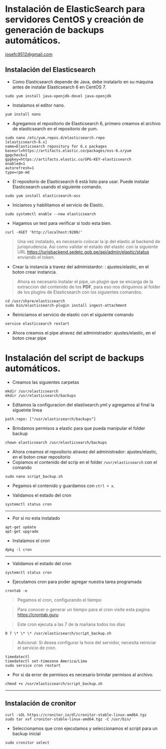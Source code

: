 # Instalación de ElasticSearch para servidores CentOS y creación de generación de backups automáticos.

 <josefc9512@gmail.com>

## Instalación del Elasticsearch

- Como Elasticsearch depende de Java, debe instalarlo en su máquina antes de instalar Elasticsearch 6 en CentOS 7.

```
sudo yum install java-openjdk-devel java-openjdk
```

- Instalamos el editor nano.
```
yum install nano
```

- Agregamos el repositorio de Elasticsearch 6, primero creamos el archivo de elasticsearch en el repositorio de yum.

```
sudo nano /etc/yum.repos.d/elasticsearch.repo
[elasticsearch-6.x]
name=Elasticsearch repository for 6.x packages
baseurl=https://artifacts.elastic.co/packages/oss-6.x/yum
gpgcheck=1
gpgkey=https://artifacts.elastic.co/GPG-KEY-elasticsearch
enabled=1
autorefresh=1
type=rpm-md
```

- El repositorio de Elasticsearch 6 está listo para usar. Puede instalar Elasticsearch usando el siguiente comando.

```
sudo yum install elasticsearch-oss
```

-  Iniciamos y habilitamos el servicio de Elastic.

```
sudo systemctl enable --now elasticsearch
```

- Hagamos un test para verificar si todo esta bien.

```
curl -XGET 'http://localhost:9200/'
```


> Una vez instalado, es necesario colocar la ip del elastic al backend de jurisprudencia.
> Asi como validar el estado del elastic con la siguiente URL https://jurisbackend.sedetc.gob.pe/api/admin/elastic/status enviando el token.

-  Crear la instancia a travez del administardor: : ajustes/elastic, en el boton crear instancia.

> Ahora es necesario instalar el pipe, un plugin que se encarga de la extraccion del contenido de los **PDF**, para eso nos diriguimos al folder de los plugins de Elasticsearch con los siguientes comandos.

```
cd /usr/share/elasticsearch
sudo bin/elasticsearch-plugin install ingest-attachment
```

- Reiniciamos el servicio de elastic con el siguiente comando

```
service elasticsearch restart
```

- Ahora creamos el pipe atravez del administrador: ajustes/elastic, en el boton crear pipe


# Instalación del script de backups automáticos.

- Creamos las siguientes carpetas

```
mkdir /usr/elasticsearch
mkdir /usr/elasticsearch/backups
```

- Editamos la configuracion del elastisearch.yml y agregamos al final la sigueinte linea

```
path.repo: ["/usr/elasticsearch/backups"]
```

- Brindamos permisos a elastic para que pueda manipular el folder backup

```
chown elasticsearch /usr/elasticsearch/backups
```

- Ahora creamos el repositorio atravez del administrador: ajustes/elastic, en el boton crear repositorio
- Copiamos el contenido del scrip en el folder ```/usr/elasticsearch``` con el comando

```
sudo nano script_backup.sh
```

- Pegamos el contenido y guardamos con ```ctrl + x```.

- Validamos el estado del cron

```
systemctl status cron
```
---
- Por si no esta instalado 
```
apt-get update
apt-get upgrade
```
- Instalamos el cron
```
dpkg -l cron
```
---

- Validamos el estado del cron
```
systemctl status cron
```

- Ejecutamos cron para poder agregar nuestra tarea programada

```
crontab -e
```

> Pegamos el cron, configurando el tiempo

> Para conocer o generar un tiempo para el cron visite esta pagina https://crontab.guru

> Este cron ejecuta a las 7 de la mañana todos los dias
```
0 7 \* \* \* /usr/elasticsearch/script_backup.sh
```

> Adicional: Si desea configurar la hora del servidor, necesita reiniciar el servicio de cron.

```
timedatectl
timedatectl set-timezone America/Lima
sudo service cron restart
```

- Por si da error de permisos es necesario brindar permisos al archivo.

```
chmod +x /usr/elasticsearch/script_backup.sh
```

---
## Instalación de cronitor

```
curl -sOL https://cronitor.io/dl/cronitor-stable-linux-amd64.tgz
sudo tar xvf cronitor-stable-linux-amd64.tgz -C /usr/bin/
```

- Seleccionamos que cron ejecutamos y seleccionamos el script para un backup inicial
```
sudo cronitor select
```
